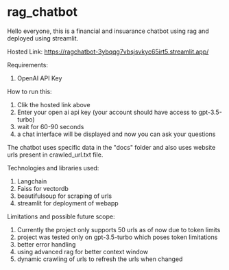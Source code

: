 # rag_chatbot

Hello everyone, this is a financial and insuarance chatbot using rag and deployed using streamlit.

Hosted Link: https://ragchatbot-3ybqqg7vbsjsvkyc65irt5.streamlit.app/

Requirements:
  1. OpenAI API Key

How to run this:
  1. Clik the hosted link above
  2. Enter your open ai api key (your account should have access to gpt-3.5-turbo)
  3. wait for 60-90 seconds
  4. a chat interface will be displayed and now you can ask your questions

The chatbot uses specific data in the "docs" folder and also uses website urls present in crawled_url.txt file.

Technologies and libraries used: 
  1. Langchain
  2. Faiss for vectordb
  3. beautifulsoup for scraping of urls
  4. streamlit for deployment of webapp

Limitations and possible future scope:
  1. Currently the project only supports 50 urls as of now due to token limits
  2. project was tested only on gpt-3.5-turbo which poses token limitations
  3. better error handling
  4. using advanced rag for better context window
  5. dynamic crawling of urls to refresh the urls when changed

